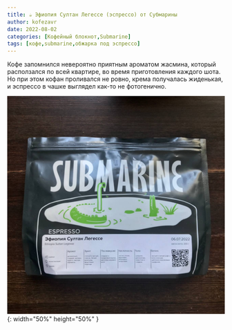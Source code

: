 ```yaml
---
title: ☕️ Эфиопия Султан Легессе (эспрессо) от Субмарины
author: kofezavr
date: 2022-08-02
categories: [Кофейный блокнот,Submarine]
tags: [кофе,submarine,обжарка под эспрессо]
--- 
```


Кофе запомнился невероятно приятным ароматом жасмина, который расползался по всей квартире, во время приготовления каждого шота. Но при этом кофан проливался не ровно, крема получалась жиденькая, и эспрессо в чашке выглядел как-то не фотогенично. 

![Эфиопия Султан Легессе (эспрессо) от Субмарины](/assets/img/posts/22/08/ethiopia-sultan-legesse.jpg){: width="50%" height="50%" }